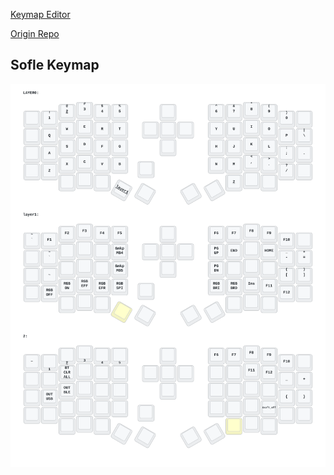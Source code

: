 [Keymap Editor](https://nickcoutsos.github.io/keymap-editor/)

[Origin Repo](https://github.com/a741725193/zmk-sofle)

## Sofle Keymap

<img src="keymap-drawer/sofle.svg" >
